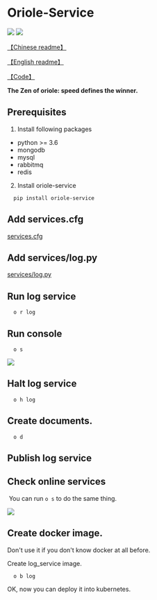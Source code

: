 # Oriole-Service 

[![](https://badges.gitter.im/zhouxiaoxiang/oriole-service.svg)](https://gitter.im/oriole-service/Lobby?utm_source=share-link&utm_medium=link&utm_campaign=share-link) [![](https://travis-ci.org/zhouxiaoxiang/oriole-service.svg?branch=master)](https://travis-ci.org/zhouxiaoxiang/oriole-service)

[【Chinese readme】](https://github.com/zhouxiaoxiang/oriole-service/wiki)

[【English readme】](https://github.com/zhouxiaoxiang/oriole-service/blob/master/README.md)

[【Code】](https://github.com/zhouxiaoxiang/oriole-service)

**The Zen of oriole: speed defines the winner.**

## Prerequisites

1. Install following packages

 - python >= 3.6
 - mongodb
 - mysql
 - rabbitmq
 - redis

2. Install oriole-service
```
  pip install oriole-service
```

## Add services.cfg

  [services.cfg](https://github.com/zhouxiaoxiang/oriole-service/wiki/services.cfg)

## Add services/log.py

  [services/log.py](https://github.com/zhouxiaoxiang/oriole-service/wiki/log.py)

## Run log service
```
  o r log
```

## Run console
```
  o s
```
![](https://github.com/zhouxiaoxiang/oriole-service/raw/master/docs/run.gif)

## Halt log service
```
  o h log
```

## Create documents.
```
  o d
```

## Publish log service

## Check online services

  You can run `o s` to do the same thing.

![](https://github.com/zhouxiaoxiang/oriole-service/raw/master/docs/check_service.gif)

## Create docker image.

Don't use it if you don't know docker at all before.

Create log_service image. 

```
  o b log
```

OK, now you can deploy it into kubernetes.
